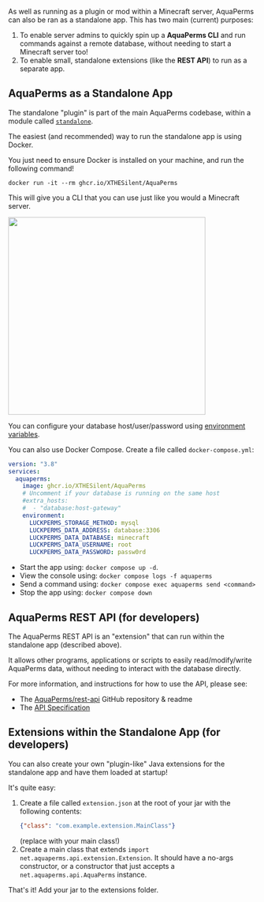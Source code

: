 As well as running as a plugin or mod within a Minecraft server, AquaPerms can also be ran as a standalone app. This has two main (current) purposes:

1. To enable server admins to quickly spin up a **AquaPerms CLI** and run commands against a remote database, without needing to start a Minecraft server too!
2. To enable small, standalone extensions (like the **REST API**) to run as a separate app.

## AquaPerms as a Standalone App

The standalone "plugin" is part of the main AquaPerms codebase, within a module called [`standalone`](https://github.com/XTHESilent/AquaPerms/tree/master/standalone).

The easiest (and recommended) way to run the standalone app is using Docker.

You just need to ensure Docker is installed on your machine, and run the following command!

```
docker run -it --rm ghcr.io/XTHESilent/AquaPerms
```

This will give you a CLI that you can use just like you would a Minecraft server.

<p>
  <img src="../img/standalone-1.png" height="400"/>
</p>

You can configure your database host/user/password using [environment variables](Configuration#environment-variables).

You can also use Docker Compose. Create a file called `docker-compose.yml`:

```yml
version: "3.8"
services:
  aquaperms:
    image: ghcr.io/XTHESilent/AquaPerms
    # Uncomment if your database is running on the same host
    #extra_hosts:
    #  - "database:host-gateway"
    environment:
      LUCKPERMS_STORAGE_METHOD: mysql
      LUCKPERMS_DATA_ADDRESS: database:3306
      LUCKPERMS_DATA_DATABASE: minecraft
      LUCKPERMS_DATA_USERNAME: root
      LUCKPERMS_DATA_PASSWORD: passw0rd
```

* Start the app using: `docker compose up -d`. 
* View the console using: `docker compose logs -f aquaperms`
* Send a command using: `docker compose exec aquaperms send <command>`
* Stop the app using: `docker compose down`

## AquaPerms REST API (for developers)

The AquaPerms REST API is an "extension" that can run within the standalone app (described above).

It allows other programs, applications or scripts to easily read/modify/write AquaPerms data, without needing to interact with the database directly.

For more information, and instructions for how to use the API, please see:
* The [AquaPerms/rest-api](https://github.com/AquaPerms/rest-api) GitHub repository & readme
* The [API Specification](https://petstore.swagger.io/?url=https://raw.githubusercontent.com/AquaPerms/rest-api/main/src/main/resources/aquaperms-openapi.yml)

## Extensions within the Standalone App (for developers)

You can also create your own "plugin-like" Java extensions for the standalone app and have them loaded at startup!

It's quite easy:

1. Create a file called `extension.json` at the root of your jar with the following contents:
    ```json
    {"class": "com.example.extension.MainClass"}
    ```
    (replace with your main class!)
2. Create a main class that extends `import net.aquaperms.api.extension.Extension`.
    It should have a no-args constructor, or a constructor that just accepts a `net.aquaperms.api.AquaPerms` instance.

That's it! Add your jar to the extensions folder.
